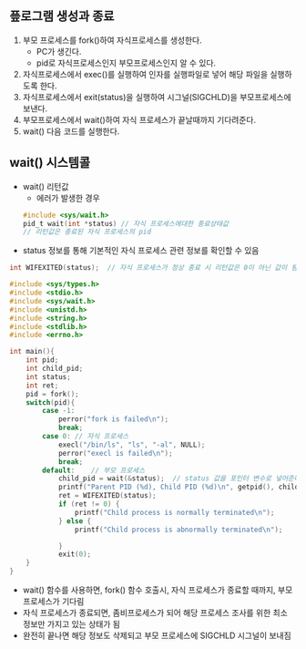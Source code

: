 ## 픞로그램 생성과 종료
1. 부모 프로세스를 fork()하여 자식프로세스를 생성한다.
    + PC가 생긴다.
    + pid로 자식프로세스인지 부모프로세스인지 알 수 있다.
2. 자식프로세스에서 exec()를 실행하여 인자를 실행파일로 넣어 해당 파일을 실행하도록 한다.
3. 자식프로세스에서 exit(status)을 실행하여 시그널(SIGCHLD)을 부모프로세스에 보낸다.
4. 부모프로세스에서 wait()하여 자식 프로세스가 끝날때까지 기다려준다.
5. wait() 다음 코드를 실행한다.

## wait() 시스템콜
* wait() 리턴값
    + 에러가 발생한 경우
    ```C
    #include <sys/wait.h>
    pid_t wait(int *status) // 자식 프로세스에대한 종료상태값
    // 리턴값은 종료된 자식 프로세스의 pid
    ```
* status 정보를 통해 기본적인 자식 프로세스 관련 정보를 확인할 수 있음
```C
int WIFEXITED(status);  // 자식 프로세스가 정상 종료 시 리턴값은 0이 아닌 값이 됨
```
```C
#include <sys/types.h>
#include <stdio.h>
#include <sys/wait.h>
#include <unistd.h>
#include <string.h>
#include <stdlib.h>
#include <errno.h>

int main(){
    int pid;
    int child_pid;
    int status;
    int ret;
    pid = fork();
    switch(pid){
        case -1:
            perror("fork is failed\n");
            break;
        case 0: // 자식 프로세스
            execl("/bin/ls", "ls", "-al", NULL);
            perror("execl is failed\n");
            break;
        default:    // 부모 프로세스
            child_pid = wait(&status);  // status 값을 포인터 변수로 넣어준다.
            printf("Parent PID (%d), Child PID (%d)\n", getpid(), child_pid);
            ret = WIFEXITED(status);
            if (ret != 0) {
                printf("Child process is normally terminated\n");
            } else {
                printf("Child process is abnormally terminated\n");

            }
            exit(0);
    }
}
```
* wait() 함수를 사용하면, fork() 함수 호출시, 자식 프로세스가 종료할 때까지, 부모 프로세스가 기다림
* 자식 프로세스가 종료되면, 좀비프로세스가 되어 해당 프로세스 조사를 위한 최소 정보만 가지고 있는 상태가 됨
* 완전히 끝나면 해당 정보도 삭제되고 부모 프로세스에 SIGCHLD 시그널이 보내짐